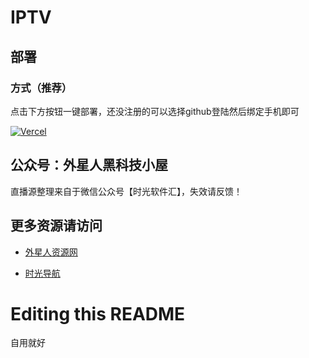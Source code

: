 # IPTV

## 部署

### 方式（推荐）

点击下方按钮一键部署，还没注册的可以选择github登陆然后绑定手机即可

[![Vercel](https://vercel.com/button)](https://vercel.com/import/project?template=https://github.com/wemtime/alieniptv)

## 公众号：外星人黑科技小屋

直播源整理来自于微信公众号【时光软件汇】，失效请反馈！

## 更多资源请访问

-  [外星人资源网](https://zy.alienzy.top)

-  [时光导航](https://dh.wemtime.com)


# Editing this README

自用就好

